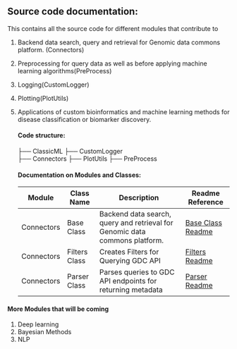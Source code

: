 
   ## Source code documentation:
   This contains all the source code for different modules that contribute to 
   1. Backend data search, query and retrieval for Genomic data commons platform. (Connectors)
   2. Preprocessing for query data as well as before applying machine learning algorithms(PreProcess) 
   3. Logging(CustomLogger)
   4. Plotting(PlotUtils)
   5. Applications of custom bioinformatics and machine learning methods for disease classification or biomarker discovery. 

      #### Code structure:

         ├── ClassicML
         ├── CustomLogger   
         ├── Connectors
         ├── PlotUtils
         ├── PreProcess

      #### Documentation on Modules and Classes:
         | Module | Class Name | Description | Readme Reference |
         |--------|------------|-------------|-----------------|
         | Connectors | Base Class | Backend data search, query and retrieval for Genomic data commons platform. | [Base Class Readme](../docs/ConnectorsAPI/readme_base_endpt.md) |
         | Connectors | Filters Class | Creates Filters for Querying GDC API | [Filters Readme](../docs/ConnectorsAPI/readme_filters.md) |
         | Connectors | Parser Class | Parses queries to GDC API endpoints for returning metadata | [Parser Readme](../docs/ConnectorsAPI/readme_parsers.md) |



#### More Modules that will be coming

1. Deep learning 
2. Bayesian Methods 
3. NLP 